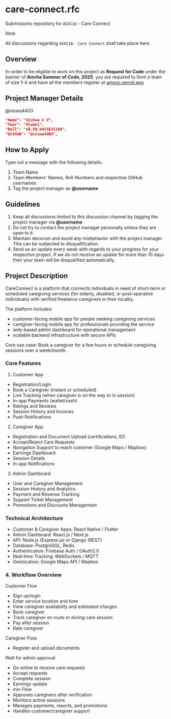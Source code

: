 # care-connect.rfc
Submissions repository for `ASOC16` - Care Connect

> [!NOTE]
All discussions regarding `ASOC16: Care Connect` shall take place here.

## Overview
In-order to be eligible to work on this project as **Request for Code** under the banner of **Amrita Summer of Code, 2025**, you are required to form a team of size 1-4 and have all the members register at [amsoc.vercel.app](https://amsoc.vercel.app)

## Project Manager Details
@viswa4403
```json
"Name": "Vishwa A V",
"Year": "Alumni",
"Roll": "CB.EN.U4CSE21168",
"GitHub": "@viswa4403",
```

## How to Apply
Type out a message with the following details:
1. Team Name
2. Team Members' Names, Roll-Numbers and respective GitHub usernames
3. Tag the project manager as **@username**

## Guidelines
1. Keep all discussions limited to this discussion channel by tagging the project manager via **@username**
2. Do not try to contact the project manager personally unless they are open to it.
4. Maintain decorum and avoid any misbehavior with the project manager. This can be subjected to disqualification.
5. Send us an update every week with regards to your progress for your respective project. If we do not receive an update for more than 10 days then your team will be disqualified automatically.

## Project Description
CareConnect is a platform that connects individuals in need of short-term or
scheduled caregiving services (for elderly, disabled, or post-operative individuals)
with verified freelance caregivers in their locality.

The platform includes:
- customer-facing mobile app for people seeking caregiving services
- caregiver-facing mobile app for professionals providing the service
- web-based admin dashboard for operational management
- scalable backend infrastructure with secure APIs

Core use case: Book a caregiver for a few hours or schedule caregiving sessions
over a week/month.

### Core Features
1. Customer App
- Registration/Login
- Book a Caregiver (instant or scheduled)
- Live Tracking (when caregiver is on the way or in session)
- In-app Payments (wallet/cash)
- Ratings and Reviews
- Session History and Invoices
- Push Notifications

2. Caregiver App
- Registration and Document Upload (certifications, ID)
- Accept/Reject Care Requests
- Navigation Support to reach customer (Google Maps / Mapbox)
- Earnings Dashboard
- Session Details
- In-app Notifications

3. Admin Dashboard
- User and Caregiver Management
- Session History and Analytics
- Payment and Revenue Tracking
- Support Ticket Management
- Promotions and Discounts Management

### Technical Architecture
- Customer & Caregiver Apps: React Native / Flutter
- Admin Dashboard: React.js / Next.js
- API: Node.js (Express.js) or Django (REST)
- Database: PostgreSQL, Redis
- Authentication: Firebase Auth / OAuth2.0
- Real-time Tracking: WebSockets / MQTT
- Geolocation: Google Maps API / Mapbox

### 4. Workflow Overview
Customer Flow
- Sign up/login
- Enter service location and time
- View caregiver availability and estimated charges
- Book caregiver
- Track caregiver en route or during care session
- Pay after session
- Rate caregiver

Caregiver Flow
- Register and upload documents

Wait for admin approval
- Go online to receive care requests
- Accept requests
- Complete session
- Earnings update
- min Flow
- Approves caregivers after verification
- Monitors active sessions
- Manages payments, reports, and promotions
- Handles customer/caregiver support
